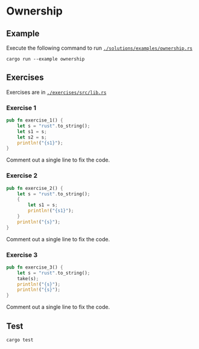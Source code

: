 # Ownership

## Example

Execute the following command to run [`./solutions/examples/ownership.rs`](./solutions/examples/ownership.rs)

```shell
cargo run --example ownership
```

## Exercises

Exercises are in [`./exercises/src/lib.rs`](./exercises/src/lib.rs)

### Exercise 1

```rust
pub fn exercise_1() {
    let s = "rust".to_string();
    let s1 = s;
    let s2 = s;
    println!("{s1}");
}

```

Comment out a single line to fix the code.

### Exercise 2

```rust
pub fn exercise_2() {
    let s = "rust".to_string();
    {
        let s1 = s;
        println!("{s1}");
    }
    println!("{s}");
}
```

Comment out a single line to fix the code.

### Exercise 3

```rust
pub fn exercise_3() {
    let s = "rust".to_string();
    take(s);
    println!("{s}");
    println!("{s}");
}
```

Comment out a single line to fix the code.

## Test

```shell
cargo test
```
